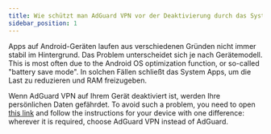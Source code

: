 ```yaml
---
title: Wie schützt man AdGuard VPN vor der Deaktivierung durch das System
sidebar_position: 1
---
```


Apps auf Android-Geräten laufen aus verschiedenen Gründen nicht immer stabil im Hintergrund. Das Problem unterscheidet sich je nach Gerätemodell. This is most often due to the Android OS optimization function, or so-called "battery save mode". In solchen Fällen schließt das System Apps, um die Last zu reduzieren und RAM freizugeben.

Wenn AdGuard VPN auf Ihrem Gerät deaktiviert ist, werden Ihre persönlichen Daten gefährdet. To avoid such a problem, you need to open [this link](https://adguard.com/kb/adguard-for-android/solving-problems/background-work/) and follow the instructions for your device with one difference: wherever it is required, choose AdGuard VPN instead of AdGuard.
